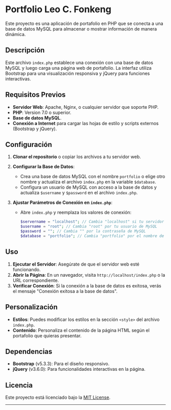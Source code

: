 # Portfolio Leo C. Fonkeng

Este proyecto es una aplicación de portafolio en PHP que se conecta a una base de datos MySQL para almacenar o mostrar información de manera dinámica. 

## Descripción

Este archivo `index.php` establece una conexión con una base de datos MySQL y luego carga una página web de portafolio. La interfaz utiliza Bootstrap para una visualización responsiva y jQuery para funciones interactivas.

## Requisitos Previos

- **Servidor Web**: Apache, Nginx, o cualquier servidor que soporte PHP.
- **PHP**: Version 7.0 o superior.
- **Base de datos MySQL**.
- **Conexión a Internet** para cargar las hojas de estilo y scripts externos (Bootstrap y jQuery).

## Configuración

1. **Clonar el repositorio** o copiar los archivos a tu servidor web.
2. **Configurar la Base de Datos**:
   - Crea una base de datos MySQL con el nombre `portfolio` o elige otro nombre y actualiza el archivo `index.php` en la variable `$database`.
   - Configura un usuario de MySQL con acceso a la base de datos y actualiza `$username` y `$password` en el archivo `index.php`.

3. **Ajustar Parámetros de Conexión en `index.php`**:
   - Abre `index.php` y reemplaza los valores de conexión:
     ```php
     $servername = "localhost"; // Cambia "localhost" si tu servidor es diferente
     $username = "root"; // Cambia "root" por tu usuario de MySQL
     $password = ""; // Cambia "" por la contraseña de MySQL
     $database = "portfolio"; // Cambia "portfolio" por el nombre de tu base de datos
     ```

## Uso

1. **Ejecutar el Servidor**: Asegúrate de que el servidor web esté funcionando.
2. **Abrir la Página**: En un navegador, visita `http://localhost/index.php` o la URL correspondiente.
3. **Verificar Conexión**: Si la conexión a la base de datos es exitosa, verás el mensaje "Conexión exitosa a la base de datos".

## Personalización

- **Estilos**: Puedes modificar los estilos en la sección `<style>` del archivo `index.php`.
- **Contenido**: Personaliza el contenido de la página HTML según el portafolio que quieras presentar.

## Dependencias

- **Bootstrap** (v5.3.3): Para el diseño responsivo.
- **jQuery** (v3.6.0): Para funcionalidades interactivas en la página.

## Licencia

Este proyecto está licenciado bajo la [MIT License](https://opensource.org/licenses/MIT).

---

